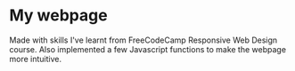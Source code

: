 # My webpage
<p>Made with skills I've learnt from FreeCodeCamp Responsive Web Design course. Also implemented a few Javascript functions to make the webpage more intuitive.</p>

